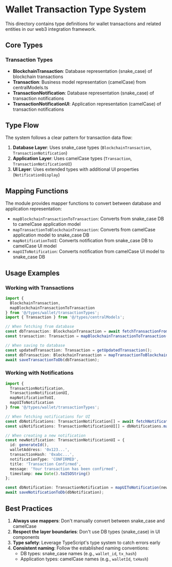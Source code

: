 # Wallet Transaction Type System

This directory contains type definitions for wallet transactions and related entities in our web3 integration framework.

## Core Types

### Transaction Types

- **BlockchainTransaction**: Database representation (snake_case) of blockchain transactions
- **Transaction**: Business model representation (camelCase) from centralModels.ts
- **TransactionNotification**: Database representation (snake_case) of transaction notifications
- **TransactionNotificationUI**: Application representation (camelCase) of transaction notifications

## Type Flow

The system follows a clear pattern for transaction data flow:

1. **Database Layer**: Uses snake_case types (`BlockchainTransaction`, `TransactionNotification`)
2. **Application Layer**: Uses camelCase types (`Transaction`, `TransactionNotificationUI`)
3. **UI Layer**: Uses extended types with additional UI properties (`NotificationDisplay`)

## Mapping Functions

The module provides mapper functions to convert between database and application representation:

- `mapBlockchainTransactionToTransaction`: Converts from snake_case DB to camelCase application model
- `mapTransactionToBlockchainTransaction`: Converts from camelCase application model to snake_case DB
- `mapNotificationToUI`: Converts notification from snake_case DB to camelCase UI model
- `mapUIToNotification`: Converts notification from camelCase UI model to snake_case DB

## Usage Examples

### Working with Transactions

```typescript
import { 
  BlockchainTransaction, 
  mapBlockchainTransactionToTransaction 
} from '@/types/wallet/transactionTypes';
import { Transaction } from '@/types/centralModels';

// When fetching from database
const dbTransaction: BlockchainTransaction = await fetchTransactionFromDb();
const transaction: Transaction = mapBlockchainTransactionToTransaction(dbTransaction);

// When saving to database
const updatedTransaction: Transaction = getUpdatedTransaction();
const dbTransaction: BlockchainTransaction = mapTransactionToBlockchainTransaction(updatedTransaction);
await saveTransactionToDb(dbTransaction);
```

### Working with Notifications

```typescript
import { 
  TransactionNotification, 
  TransactionNotificationUI,
  mapNotificationToUI,
  mapUIToNotification
} from '@/types/wallet/transactionTypes';

// When fetching notifications for UI
const dbNotifications: TransactionNotification[] = await fetchNotificationsFromDb();
const uiNotifications: TransactionNotificationUI[] = dbNotifications.map(mapNotificationToUI);

// When creating a new notification
const newNotification: TransactionNotificationUI = {
  id: generateId(),
  walletAddress: '0x123...',
  transactionHash: '0xabc...',
  notificationType: 'CONFIRMED',
  title: 'Transaction Confirmed',
  message: 'Your transaction has been confirmed',
  timestamp: new Date().toISOString()
};

const dbNotification: TransactionNotification = mapUIToNotification(newNotification);
await saveNotificationToDb(dbNotification);
```

## Best Practices

1. **Always use mappers**: Don't manually convert between snake_case and camelCase
2. **Respect the layer boundaries**: Don't use DB types (snake_case) in UI components
3. **Type safety**: Leverage TypeScript's type system to catch errors early
4. **Consistent naming**: Follow the established naming conventions:
   - DB types: snake_case names (e.g., `wallet_id`, `tx_hash`)
   - Application types: camelCase names (e.g., `walletId`, `txHash`) 